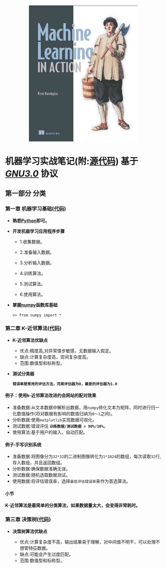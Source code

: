 <p align = "center"> <img width = "350％"  src = "logo/logo.jpeg"/> </p>


# 机器学习实战笔记(附:[源代码](https://github.com/shiyipaisizuo/machine_learning_in_action/tree/master/src)) 基于 *[GNU3.0](https://github.com/shiyipaisizuo/machine_learning_in_action/blob/master/LICENSE)* 协议

## 第一部分 分类

### 第一章 机器学习基础([代码](https://github.com/shiyipaisizuo/machine_learning_in_action/tree/master/src/ch01))

- **熟悉[Python](https://www.python.org/)即可。**
- **开发机器学习应用程序步骤**

    - <p>1.收集数据。</p>
    - <p>2.准备输入数据。</p>
    - <p>3.分析输入数据。</p>
    - <p>4.训练算法。</p>
    - <p>5.测试算法。</p>
    - <p>6.使用算法。</p>
   
- **掌握[numpy](http://www.numpy.org/)函数库基础**

    `>> from numpy import *`

### 第二章 K-近邻算法([代码](https://github.com/shiyipaisizuo/machine_learning_in_action/tree/master/src/ch02))

- **K-近邻算法优缺点**

    - 优点:精度高,对异常值步敏感，无数据输入假定。
    - 缺点:计算复杂度高，空间复杂度高。
    - 范围:数值型和标称型。
    
    
- **测试分类器**

    **`错误率是常用的评估方法，完美评估器为0，最差的评估器为1.0`**

#### 例子：使用k-近邻算法改进约会网站的配对效果

- 准备数据:从文本数据中解析出数据，用`numpy`转化文本为矩阵，同时进行归一化数值操作(将对数据有影响的数值归纳为`0～1`之间)。
- 分析数据:使用`matplotlib`实现数据可视化。
- 测试数据:错误评估 **`训练数据/测试数据 = 90%/10%`**。
- 使用算法:基于用户的输入，自动匹配。

#### 例子:手写识别系统

- 准备数据:将图像分为`32*32`的二进制图像转化为`1*1024`的数组，每次读取`32`行,存入数组，并且返回数组。
- 分析数据:确保数据准确无误。
- 测试数据:随机选取数据测试。
- 使用数据:将评估错误率，选择`最低评估错误率`来作为首选算法。

#### 小节

**K-近邻算法是最简单的分类算法，如果数据量太大，会变得非常耗时。**

### 第三章 决策树([代码](https://github.com/shiyipaisizuo/machine_learning_in_action/tree/master/src/ch03))

- **决策树算法优缺点**

    - 优点:计算复杂度不高，输出结果易于理解，对中间值不明干，可以处理不想管特征数据。
    - 缺点:可能会产生过度匹配。
    - 范围:数值型和标称型。
    
